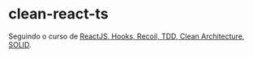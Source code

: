 # clean-react-ts

Seguindo o curso de [ReactJS, Hooks, Recoil, TDD, Clean Architecture, SOLID](https://www.udemy.com/course/react-com-mango/).
